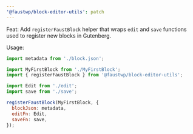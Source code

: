 ```yaml
---
'@faustwp/block-editor-utils': patch
---
```


Feat: Add `registerFaustBlock` helper that wraps `edit` and `save` functions used to register new blocks in Gutenberg.

Usage:

```js
import metadata from './block.json';

import MyFirstBlock from './MyFirstBlock';
import { registerFaustBlock } from '@faustwp/block-editor-utils';

import Edit from './edit';
import save from './save';

registerFaustBlock(MyFirstBlock, {
  blockJson: metadata,
  editFn: Edit,
  saveFn: save,
});
```
